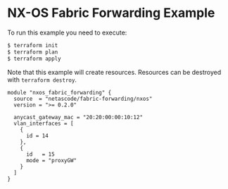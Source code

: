 <!-- BEGIN_TF_DOCS -->
# NX-OS Fabric Forwarding Example

To run this example you need to execute:

```bash
$ terraform init
$ terraform plan
$ terraform apply
```

Note that this example will create resources. Resources can be destroyed with `terraform destroy`.

```hcl
module "nxos_fabric_forwarding" {
  source  = "netascode/fabric-forwarding/nxos"
  version = ">= 0.2.0"

  anycast_gateway_mac = "20:20:00:00:10:12"
  vlan_interfaces = [
    {
      id = 14
    },
    {
      id   = 15
      mode = "proxyGW"
    }
  ]
}
```
<!-- END_TF_DOCS -->